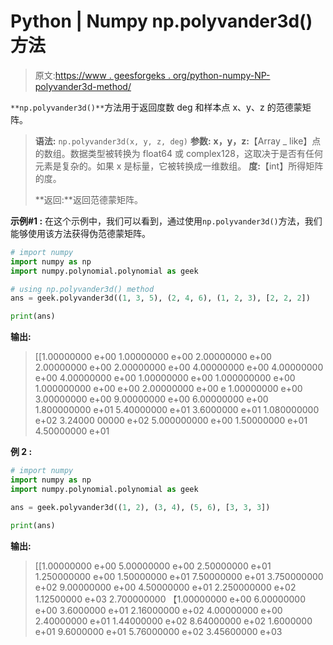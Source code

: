 # Python | Numpy np.polyvander3d()方法

> 原文:[https://www . geesforgeks . org/python-numpy-NP-polyvander3d-method/](https://www.geeksforgeeks.org/python-numpy-np-polyvander3d-method/)

`**np.polyvander3d()**`方法用于返回度数 deg 和样本点 x、y、z 的范德蒙矩阵。

> **语法:** `np.polyvander3d(x, y, z, deg)`
> **参数:**
> **x，y，z:**【Array _ like】点的数组。数据类型被转换为 float64 或 complex128，这取决于是否有任何元素是复杂的。如果 x 是标量，它被转换成一维数组。
> **度:**【int】所得矩阵的度。
> 
> **返回:**返回范德蒙矩阵。

**示例#1 :**
在这个示例中，我们可以看到，通过使用`np.polyvander3d()`方法，我们能够使用该方法获得伪范德蒙矩阵。

```py
# import numpy
import numpy as np
import numpy.polynomial.polynomial as geek

# using np.polyvander3d() method
ans = geek.polyvander3d((1, 3, 5), (2, 4, 6), (1, 2, 3), [2, 2, 2])

print(ans)
```

**输出:**

> [[1.00000000 e+00 1.00000000 e+00 2.00000000 e+00
> 2.00000000 e+00 2.00000000 e+00 4.00000000 e+00 4.00000000 e+00
> 4.00000000 e+00 1.00000000 e+00 1.000000000 e+00 1.000000000 e+00 e+00
> 2.00000000 e+00 e
> 1.00000000 e+00 3.00000000 e+00 9.00000000 e+00 6.00000000 e+00
> 1.800000000 e+01 5.40000000 e+01 3.6000000 e+01 1.080000000 e+02
> 3.24000 00000 e+02 5.000000000 e+00 1.50000000 e+01 4.50000000 e+01

**例 2 :**

```py
# import numpy
import numpy as np
import numpy.polynomial.polynomial as geek

ans = geek.polyvander3d((1, 2), (3, 4), (5, 6), [3, 3, 3])

print(ans)
```

**输出:**

> [[1.00000000 e+00 5.00000000 e+00 2.50000000 e+01 1.250000000 e+00 1.50000000 e+01 7.50000000 e+01 3.750000000 e+02
> 9.00000000 e+00 4.50000000 e+01 2.250000000 e+02 1.12500000 e+03
> 2.700000000
> 【1.00000000 e+00 6.00000000 e+00 3.6000000 e+01 2.16000000 e+02
> 4.00000000 e+00 2.40000000 e+01 1.44000000 e+02 8.64000000 e+02
> 1.6000000 e+01 9.6000000 e+01 5.76000000 e+02 3.45600000 e+03